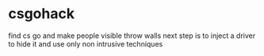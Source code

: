 # csgohack

find cs go and make people visible throw walls
next step is to inject a driver to hide it and use only non intrusive techniques
